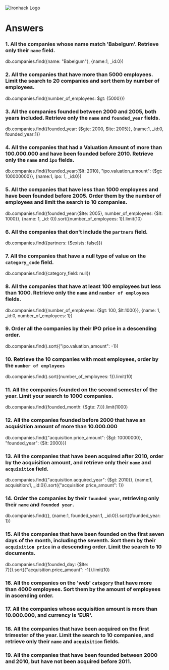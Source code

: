 ![Ironhack Logo](https://i.imgur.com/1QgrNNw.png)

# Answers

### 1. All the companies whose name match 'Babelgum'. Retrieve only their `name` field.

<!-- Your Code Goes Here -->

db.companies.find({name: "Babelgum"}, {name:1, _id:0})

### 2. All the companies that have more than 5000 employees. Limit the search to 20 companies and sort them by **number of employees**.

<!-- Your Code Goes Here -->

db.companies.find({number_of_employees: $gt: {5000}})

### 3. All the companies founded between 2000 and 2005, both years included. Retrieve only the `name` and `founded_year` fields.

<!-- Your Code Goes Here -->

db.companies.find({founded_year: {$gte: 2000, $lte: 2005}}, {name:1, _id:0, founded_year:1})

### 4. All the companies that had a Valuation Amount of more than 100.000.000 and have been founded before 2010. Retrieve only the `name` and `ipo` fields.

<!-- Your Code Goes Here -->

db.companies.find({founded_year:{$lt: 2010}, "ipo.valuation_amount": {$gt: 100000000}}, {name:1, ipo: 1, _id:0})

### 5. All the companies that have less than 1000 employees and have been founded before 2005. Order them by the number of employees and limit the search to 10 companies.

<!-- Your Code Goes Here -->

db.companies.find({founded_year:{$lte: 2005}, number_of_employees: {$lt: 1000}}, {name: 1, _id: 0}).sort({number_of_employees: 1}).limit(10)

### 6. All the companies that don't include the `partners` field.

<!-- Your Code Goes Here -->

db.companies.find({partners: {$exists: false}})

### 7. All the companies that have a null type of value on the `category_code` field.

<!-- Your Code Goes Here -->

db.companies.find({category_field: null})

### 8. All the companies that have at least 100 employees but less than 1000. Retrieve only the `name` and `number of employees` fields.

<!-- Your Code Goes Here -->

db.companies.find({number_of_employees: {$gt: 100, $lt:1000}}, {name: 1, _id:0, number_of_employees: 1})

### 9. Order all the companies by their IPO price in a descending order.

<!-- Your Code Goes Here -->

db.companies.find().sort({"ipo.valuation_amount": -1})

### 10. Retrieve the 10 companies with most employees, order by the `number of employees`

<!-- Your Code Goes Here -->

db.companies.find().sort({number_of_employees: 1}).limit(10)
### 11. All the companies founded on the second semester of the year. Limit your search to 1000 companies.

<!-- Your Code Goes Here -->

db.companies.find({founded_month: {$gte: 7}}).limit(1000)
### 12. All the companies founded before 2000 that have an acquisition amount of more than 10.000.000

<!-- Your Code Goes Here -->

db.companies.find({"acquisition.price_amount": {$gt: 10000000}, "founded_year": {$lt: 2000}})
### 13. All the companies that have been acquired after 2010, order by the acquisition amount, and retrieve only their `name` and `acquisition` field.

<!-- Your Code Goes Here -->

db.companies.find({"acquisition.acquired_year": {$gt: 2010}}, {name:1, acquisition:1, _id:0}).sort({"acquisition.price_amount": 1})

### 14. Order the companies by their `founded year`, retrieving only their `name` and `founded year`.

<!-- Your Code Goes Here -->

db.companies.find({}, {name:1, founded_year:1, _id:0}).sort({founded_year: 1})

### 15. All the companies that have been founded on the first seven days of the month, including the seventh. Sort them by their `acquisition price` in a descending order. Limit the search to 10 documents.

<!-- Your Code Goes Here -->

db.companies.find({founded_day: {$lte: 7}}).sort({"acquisition.price_amount": -1}).limit(10)


### 16. All the companies on the 'web' `category` that have more than 4000 employees. Sort them by the amount of employees in ascending order.

<!-- Your Code Goes Here -->

### 17. All the companies whose acquisition amount is more than 10.000.000, and currency is 'EUR'.

<!-- Your Code Goes Here -->

### 18. All the companies that have been acquired on the first trimester of the year. Limit the search to 10 companies, and retrieve only their `name` and `acquisition` fields.

<!-- Your Code Goes Here -->

### 19. All the companies that have been founded between 2000 and 2010, but have not been acquired before 2011.

<!-- Your Code Goes Here -->
